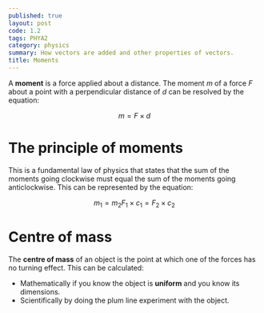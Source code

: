 ```yaml
---
published: true
layout: post
code: 1.2
tags: PHYA2
category: physics
summary: How vectors are added and other properties of vectors.
title: Moments
---
```


A **moment** is a force applied about a distance. The moment $m$ of a force $F$ about a point with a perpendicular distance of $d$ can be resolved by the equation:

$$m = F \times d$$

# The principle of moments
This is a fundamental law of physics that states that the sum of the moments going clockwise must equal the sum of the moments going anticlockwise. This can be represented by the equation:

$$
m_1 = m_2
F_1 \times c_1 = F_2 \times c_2 
$$

# Centre of mass
The **centre of mass** of an object is the point at which one of the forces has no turning effect. This can be calculated:

+ Mathematically if you know the object is **uniform** and you know its dimensions.
+ Scientifically by doing the plum line experiment with the object.